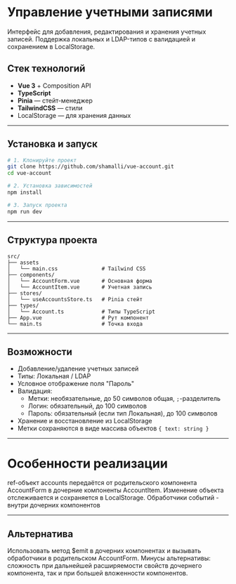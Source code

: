 # Управление учетными записями

Интерфейс для добавления, редактирования и хранения учетных записей. Поддержка локальных и LDAP-типов с валидацией и сохранением в LocalStorage.

## Стек технологий

- **Vue 3** + Composition API  
- **TypeScript**  
- **Pinia** — стейт-менеджер  
- **TailwindCSS** — стили  
- LocalStorage — для хранения данных

---

## Установка и запуск

```bash
# 1. Клонируйте проект
git clone https://github.com/shamalli/vue-account.git
cd vue-account

# 2. Установка зависимостей
npm install

# 3. Запуск проекта
npm run dev
```

---

## Структура проекта

```
src/
├── assets
│   └── main.css              # Tailwind CSS
├── components/
│   └── AccountForm.vue       # Основная форма
│   └── AccountItem.vue       # Учетная запись
├── stores/
│   └── useAccountsStore.ts   # Pinia стейт
├── types/
│   └── Account.ts            # Типы TypeScript
├── App.vue                   # Рут компонент
└── main.ts                   # Точка входа
```

---

## Возможности

- Добавление/удаление учетных записей
- Типы: Локальная / LDAP
- Условное отображение поля "Пароль"
- Валидация:
  - Метки: необязательные, до 50 символов общая, `;`-разделитель
  - Логин: обязательный, до 100 символов
  - Пароль: обязательный (если тип Локальная), до 100 символов
- Хранение и восстановление из LocalStorage
- Метки сохраняются в виде массива объектов `{ text: string }`

---

# Особенности реализации
ref-объект accounts передаётся от родительского компонента AccountForm
в дочерние компоненты AccountItem. Изменение объекта отслеживается и
сохраняется в LocalStorage. Обработчики событий - внутри дочерних
компонентов

---

## Альтернатива
Использовать метод $emit в дочерних компонентах и вызывать обработчики в
родительском AccountForm.
Минусы альтернативы: сложность при дальнейшей расширяемости свойств дочернего
компонента, так и при большей вложенности компонентов.